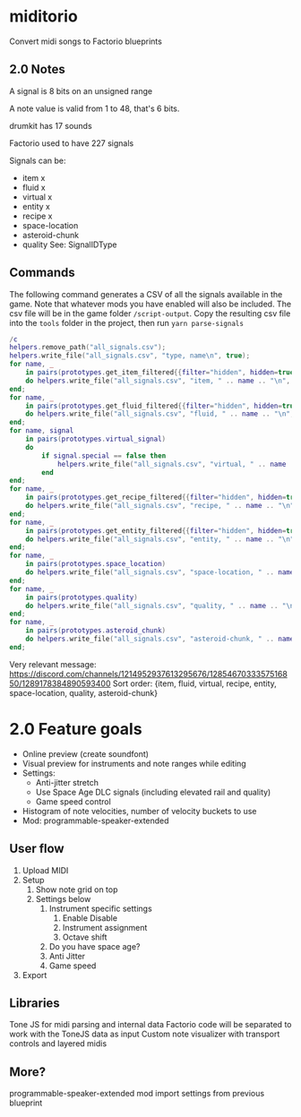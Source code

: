 # miditorio

Convert midi songs to Factorio blueprints

## 2.0 Notes

A signal is 8 bits on an unsigned range

A note value is valid from 1 to 48, that's 6 bits.

drumkit has 17 sounds

Factorio used to have 227 signals

Signals can be:

- item x
- fluid x
- virtual x
- entity x
- recipe x
- space-location
- asteroid-chunk
- quality
  See: SignalIDType

## Commands

The following command generates a CSV of all the signals available in the game.
Note that whatever mods you have enabled will also be included.
The csv file will be in the game folder `/script-output`.
Copy the resulting csv file into the `tools` folder in the project, then run `yarn parse-signals`

```lua
/c
helpers.remove_path("all_signals.csv");
helpers.write_file("all_signals.csv", "type, name\n", true);
for name, _
    in pairs(prototypes.get_item_filtered{{filter="hidden", hidden=true, invert=true}})
    do helpers.write_file("all_signals.csv", "item, " .. name .. "\n", true);
end;
for name, _
    in pairs(prototypes.get_fluid_filtered{{filter="hidden", hidden=true, invert=true}})
    do helpers.write_file("all_signals.csv", "fluid, " .. name .. "\n", true);
end;
for name, signal
    in pairs(prototypes.virtual_signal)
    do
        if signal.special == false then
            helpers.write_file("all_signals.csv", "virtual, " .. name .. "\n", true);
        end
end;
for name, _
    in pairs(prototypes.get_recipe_filtered{{filter="hidden", hidden=true, invert=true}})
    do helpers.write_file("all_signals.csv", "recipe, " .. name .. "\n", true);
end;
for name, _
    in pairs(prototypes.get_entity_filtered{{filter="hidden", hidden=true, invert=true}})
    do helpers.write_file("all_signals.csv", "entity, " .. name .. "\n", true);
end;
for name, _
    in pairs(prototypes.space_location)
    do helpers.write_file("all_signals.csv", "space-location, " .. name .. "\n", true);
end;
for name, _
    in pairs(prototypes.quality)
    do helpers.write_file("all_signals.csv", "quality, " .. name .. "\n", true);
end;
for name, _
    in pairs(prototypes.asteroid_chunk)
    do helpers.write_file("all_signals.csv", "asteroid-chunk, " .. name .. "\n", true);
end;
```

Very relevant message:
https://discord.com/channels/1214952937613295676/1285467033357516850/1289178384890593400
Sort order: {item, fluid, virtual, recipe, entity, space-location, quality, asteroid-chunk}

# 2.0 Feature goals

- Online preview (create soundfont)
- Visual preview for instruments and note ranges while editing
- Settings:
  - Anti-jitter stretch
  - Use Space Age DLC signals (including elevated rail and quality)
  - Game speed control
- Histogram of note velocities, number of velocity buckets to use
- Mod: programmable-speaker-extended

## User flow

1. Upload MIDI
2. Setup
   1. Show note grid on top
   2. Settings below
      1. Instrument specific settings
         1. Enable Disable
         2. Instrument assignment
         3. Octave shift
      2. Do you have space age?
      3. Anti Jitter
      4. Game speed
3. Export

## Libraries

Tone JS for midi parsing and internal data
Factorio code will be separated to work with the ToneJS data as input
Custom note visualizer with transport controls and layered midis

## More?

programmable-speaker-extended mod
import settings from previous blueprint
